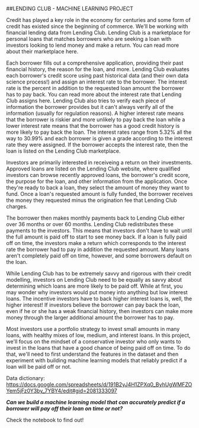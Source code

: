 ##LENDING CLUB - MACHINE LEARNING PROJECT

Credit has played a key role in the economy for centuries and some form of credit has existed since the beginning of commerce. We'll be working with financial lending data from Lending Club. Lending Club is a marketplace for personal loans that matches borrowers who are seeking a loan with investors looking to lend money and make a return. You can read more about their marketplace here.


Each borrower fills out a comprehensive application, providing their past financial history, the reason for the loan, and more. Lending Club evaluates each borrower's credit score using past historical data (and their own data science process!) and assign an interest rate to the borrower. The interest rate is the percent in addition to the requested loan amount the borrower has to pay back. You can read more about the interest rate that Lending Club assigns here. Lending Club also tries to verify each piece of information the borrower provides but it can't always verify all of the information (usually for regulation reasons).
A higher interest rate means that the borrower is riskier and more unlikely to pay back the loan while a lower interest rate means that the borrower has a good credit history is more likely to pay back the loan. The interest rates range from 5.32% all the way to 30.99% and each borrower is given a grade according to the interest rate they were assigned. If the borrower accepts the interest rate, then the loan is listed on the Lending Club marketplace.

Investors are primarily interested in receiveing a return on their investments. Approved loans are listed on the Lending Club website, where qualified investors can browse recently approved loans, the borrower's credit score, the purpose for the loan, and other information from the application. Once they're ready to back a loan, they select the amount of money they want to fund. Once a loan's requested amount is fully funded, the borrower receives the money they requested minus the origination fee that Lending Club charges.

The borrower then makes monthly payments back to Lending Club either over 36 months or over 60 months. Lending Club redistributes these payments to the investors. This means that investors don't have to wait until the full amount is paid off to start to see money back. If a loan is fully paid off on time, the investors make a return which corresponds to the interest rate the borrower had to pay in addition the requested amount. Many loans aren't completely paid off on time, however, and some borrowers default on the loan.

While Lending Club has to be extremely savvy and rigorous with their credit modelling, investors on Lending Club need to be equally as savvy about determining which loans are more likely to be paid off. While at first, you may wonder why investors would put money into anything but low interest loans. The incentive investors have to back higher interest loans is, well, the higher interest! If investors believe the borrower can pay back the loan, even if he or she has a weak financial history, then investors can make more money through the larger additional amount the borrower has to pay.

Most investors use a portfolio strategy to invest small amounts in many loans, with healthy mixes of low, medium, and interest loans. In this project, we'll focus on the mindset of a conservative investor who only wants to invest in the loans that have a good chance of being paid off on time. To do that, we'll need to first understand the features in the dataset and then experiment with building machine learning models that reliably predict if a loan will be paid off or not.

Data dictionary: https://docs.google.com/spreadsheets/d/191B2yJ4H1ZPXq0_ByhUgWMFZOYem5jFz0Y3by_7YBY4/edit#gid=2081333097

***Can we build a machine learning model that can accurately predict if a borrower will pay off their loan on time or not?***

Check the notebook to find out!